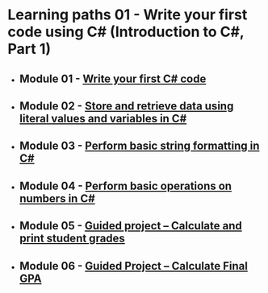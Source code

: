# Learning paths 01 - Write your first code using C# (Introduction to C#, Part 1)

  - ## Module 01 - [Write your first C# code](./Module-01/)
  - ## Module 02 - [Store and retrieve data using literal values and variables in C#](./Module-02/)
  - ## Module 03 - [Perform basic string formatting in C#](./Module-03/)
  - ## Module 04 - [Perform basic operations on numbers in C#](./Module-04/)
  - ## Module 05 - [Guided project – Calculate and print student grades](./Module-05/)
  - ## Module 06 - [Guided Project – Calculate Final GPA](./Module-06/)
